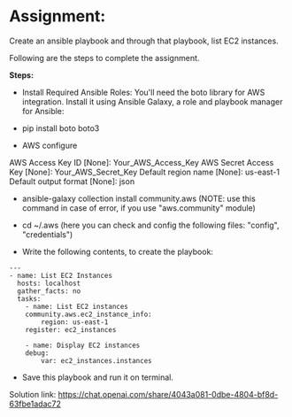 # Assignment: 
Create an ansible playbook and through that playbook, list EC2 instances.

Following are the steps to complete the assignment.



**Steps:**

- Install Required Ansible Roles: You'll need the boto library for AWS integration. Install it using Ansible Galaxy, a role and playbook manager for Ansible:

- pip install boto boto3

- AWS configure

AWS Access Key ID [None]: Your_AWS_Access_Key
AWS Secret Access Key [None]: Your_AWS_Secret_Key
Default region name [None]: us-east-1
Default output format [None]: json

- ansible-galaxy collection install community.aws   (NOTE: use this command in case of error, if you use "aws.community" module)

- cd ~/.aws (here you can check and config the following files: "config", "credentials")

- Write the following contents, to create the playbook:

```	
---
- name: List EC2 Instances
  hosts: localhost
  gather_facts: no
  tasks:
	- name: List EC2 instances
  	community.aws.ec2_instance_info:
    	region: us-east-1
  	register: ec2_instances

	- name: Display EC2 instances
  	debug:
    	var: ec2_instances.instances
```

- Save this playbook and run it on terminal.



Solution link: https://chat.openai.com/share/4043a081-0dbe-4804-bf8d-63fbe1adac72
